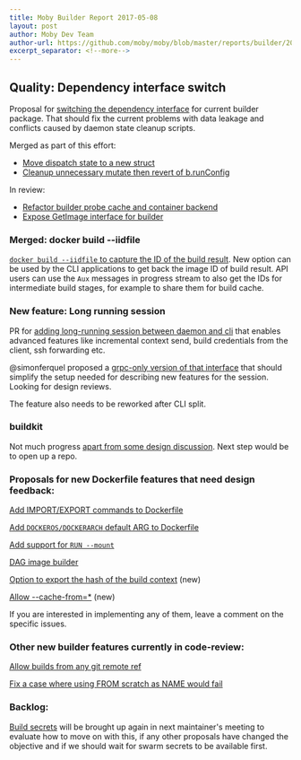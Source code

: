 ```yaml
---
title: Moby Builder Report 2017-05-08
layout: post
author: Moby Dev Team
author-url: https://github.com/moby/moby/blob/master/reports/builder/2017-05-08.md
excerpt_separator: <!--more-->
---
```


## Quality: Dependency interface switch

Proposal for [switching the dependency interface](https://github.com/moby/moby/issues/32904) for current builder package. That should fix the current problems with data leakage and conflicts caused by daemon state cleanup scripts.<!--more-->

Merged as part of this effort:

- [Move dispatch state to a new struct](https://github.com/moby/moby/pull/32952)
- [Cleanup unnecessary mutate then revert of b.runConfig](https://github.com/moby/moby/pull/32773)

In review:
- [Refactor builder probe cache and container backend](https://github.com/moby/moby/pull/33061)
- [Expose GetImage interface for builder](https://github.com/moby/moby/pull/33054)

### Merged: docker build --iidfile

[`docker build --iidfile` to capture the ID of the build result](https://github.com/moby/moby/pull/32406). New option can be used by the CLI applications to get back the image ID of build result. API users can use the `Aux` messages in progress stream to also get the IDs for intermediate build stages, for example to share them for build cache.

### New feature: Long running session

PR for [adding long-running session between daemon and cli](https://github.com/moby/moby/pull/32677) that enables advanced features like incremental context send, build credentials from the client, ssh forwarding etc.

@simonferquel proposed a [grpc-only version of that interface](https://github.com/moby/moby/pull/33047) that should simplify the setup needed for describing new features for the session. Looking for design reviews.

The feature also needs to be reworked after CLI split.

### buildkit

Not much progress [apart from some design discussion](https://github.com/moby/moby/issues/32925). Next step would be to open up a repo.

### Proposals for new Dockerfile features that need design feedback:

[Add IMPORT/EXPORT commands to Dockerfile](https://github.com/moby/moby/issues/32100)

[Add `DOCKEROS/DOCKERARCH` default ARG to Dockerfile](https://github.com/moby/moby/issues/32487)

[Add support for `RUN --mount`](https://github.com/moby/moby/issues/32507)

[DAG image builder](https://github.com/moby/moby/issues/32550)

[Option to export the hash of the build context](https://github.com/moby/moby/issues/32963) (new)

[Allow --cache-from=*](https://github.com/moby/moby/issues/33002#issuecomment-299041162) (new)

If you are interested in implementing any of them, leave a comment on the specific issues.

### Other new builder features currently in code-review:

[Allow builds from any git remote ref](https://github.com/moby/moby/pull/32502)

[Fix a case where using FROM scratch as NAME would fail](https://github.com/moby/moby/pull/32997)

### Backlog:

[Build secrets](https://github.com/moby/moby/pull/30637) will be brought up again in next maintainer's meeting to evaluate how to move on with this, if any other proposals have changed the objective and if we should wait for swarm secrets to be available first.
